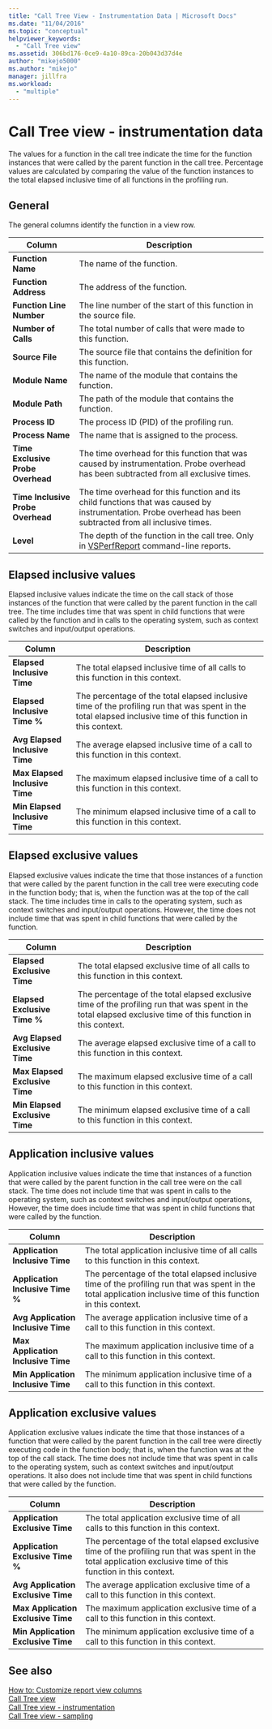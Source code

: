 ```yaml
---
title: "Call Tree View - Instrumentation Data | Microsoft Docs"
ms.date: "11/04/2016"
ms.topic: "conceptual"
helpviewer_keywords: 
  - "Call Tree view"
ms.assetid: 306bd176-0ce9-4a10-89ca-20b043d37d4e
author: "mikejo5000"
ms.author: "mikejo"
manager: jillfra
ms.workload: 
  - "multiple"
---
```

# Call Tree view - instrumentation data
The values for a function in the call tree indicate the time for the function instances that were called by the parent function in the call tree. Percentage values are calculated by comparing the value of the function instances to the total elapsed inclusive time of all functions in the profiling run.  
  
## General  
 The general columns identify the function in a view row.  
  
|Column|Description|  
|------------|-----------------|  
|**Function Name**|The name of the function.|  
|**Function Address**|The address of the function.|  
|**Function Line Number**|The line number of the start of this function in the source file.|  
|**Number of Calls**|The total number of calls that were made to this function.|  
|**Source File**|The source file that contains the definition for this function.|  
|**Module Name**|The name of the module that contains the function.|  
|**Module Path**|The path of the module that contains the function.|  
|**Process ID**|The process ID (PID) of the profiling run.|  
|**Process Name**|The name that is assigned to the process.|  
|**Time Exclusive Probe Overhead**|The time overhead for this function that was caused by instrumentation. Probe overhead has been subtracted from all exclusive times.|  
|**Time Inclusive Probe Overhead**|The time overhead for this function and its child functions that was caused by instrumentation. Probe overhead has been subtracted from all inclusive times.|  
|**Level**|The depth of the function in the call tree. Only in [VSPerfReport](../profiling/vsperfreport.md) command-line reports.|  
  
## Elapsed inclusive values  
 Elapsed inclusive values indicate the time on the call stack of those instances of the function that were called by the parent function in the call tree. The time includes time that was spent in child functions that were called by the function and in calls to the operating system, such as context switches and input/output operations.  
  
|Column|Description|  
|------------|-----------------|  
|**Elapsed Inclusive Time**|The total elapsed inclusive time of all calls to this function in this context.|  
|**Elapsed Inclusive Time %**|The percentage of the total elapsed inclusive time of the profiling run that was spent in the total elapsed inclusive time of this function in this context.|  
|**Avg Elapsed Inclusive Time**|The average elapsed inclusive time of a call to this function in this context.|  
|**Max Elapsed Inclusive Time**|The maximum elapsed inclusive time of a call to this function in this context.|  
|**Min Elapsed Inclusive Time**|The minimum elapsed inclusive time of a call to this function in this context.|  
  
## Elapsed exclusive values  
 Elapsed exclusive values indicate the time that those instances of a function that were called by the parent function in the call tree were executing code in the function body; that is, when the function was at the top of the call stack. The time includes time in calls to the operating system, such as context switches and input/output operations. However, the time does not include time that was spent in child functions that were called by the function.  
  
|Column|Description|  
|------------|-----------------|  
|**Elapsed Exclusive Time**|The total elapsed exclusive time of all calls to this function in this context.|  
|**Elapsed Exclusive Time %**|The percentage of the total elapsed exclusive time of the profiling run that was spent in the total elapsed exclusive time of this function in this context.|  
|**Avg Elapsed Exclusive Time**|The average elapsed exclusive time of a call to this function in this context.|  
|**Max Elapsed Exclusive Time**|The maximum elapsed exclusive time of a call to this function in this context.|  
|**Min Elapsed Exclusive Time**|The minimum elapsed exclusive time of a call to this function in this context.|  
  
## Application inclusive values  
 Application inclusive values indicate the time that instances of a function that were called by the parent function in the call tree were on the call stack. The time does not include time that was spent in calls to the operating system, such as context switches and input/output operations, However, the time does include time that was spent in child functions that were called by the function.  
  
|Column|Description|  
|------------|-----------------|  
|**Application Inclusive Time**|The total application inclusive time of all calls to this function in this context.|  
|**Application Inclusive Time %**|The percentage of the total elapsed inclusive time of the profiling run that was spent in the total application inclusive time of this function in this context.|  
|**Avg Application Inclusive Time**|The average application inclusive time of a call to this function in this context.|  
|**Max Application Inclusive Time**|The maximum application inclusive time of a call to this function in this context.|  
|**Min Application Inclusive Time**|The minimum application inclusive time of a call to this function in this context.|  
  
## Application exclusive values  
 Application exclusive values indicate the time that those instances of a function that were called by the parent function in the call tree were directly executing code in the function body; that is, when the function was at the top of the call stack. The time does not include time that was spent in calls to the operating system, such as context switches and input/output operations. It also does not include time that was spent in child functions that were called by the function.  
  
|Column|Description|  
|------------|-----------------|  
|**Application Exclusive Time**|The total application exclusive time of all calls to this function in this context.|  
|**Application Exclusive Time %**|The percentage of the total elapsed exclusive time of the profiling run that was spent in the total application exclusive time of this function in this context.|  
|**Avg Application Exclusive Time**|The average application exclusive time of a call to this function in this context.|  
|**Max Application Exclusive Time**|The maximum application exclusive time of a call to this function in this context.|  
|**Min Application Exclusive Time**|The minimum application exclusive time of a call to this function in this context.|  
  
## See also  
 [How to: Customize report view columns](../profiling/how-to-customize-report-view-columns.md)   
 [Call Tree view](../profiling/call-tree-view-sampling-data.md)   
 [Call Tree view - instrumentation](../profiling/call-tree-view-dotnet-memory-instrumentation-data.md)   
 [Call Tree view - sampling](../profiling/call-tree-view-dotnet-memory-sampling-data.md)